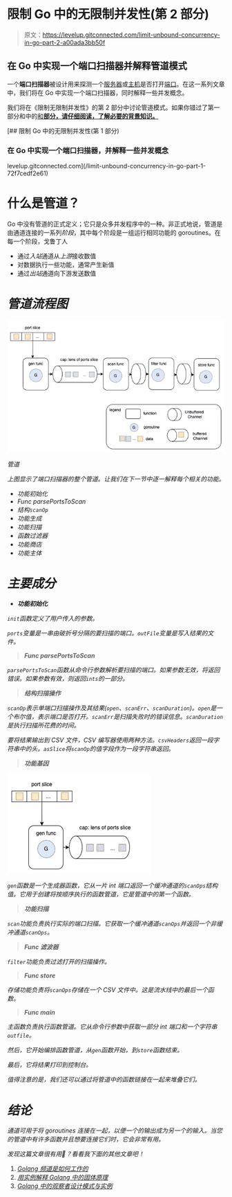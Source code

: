 # 限制 Go 中的无限制并发性(第 2 部分)

> 原文：<https://levelup.gitconnected.com/limit-unbound-concurrency-in-go-part-2-a00ada3bb50f>

## 在 Go 中实现一个端口扫描器并解释管道模式

一个**端口扫描器**被设计用来探测一个[服务器](https://en.wikipedia.org/wiki/Server_(computing))或[主机](https://en.wikipedia.org/wiki/Host_(network))是否打开[端口](https://en.wikipedia.org/wiki/TCP_and_UDP_port)。在这一系列文章中，我们将在 Go 中实现一个端口扫描器，同时解释一些并发概念。

我们将在《限制无限制并发性》的第 2 部分中讨论管道模式。如果你错过了第一部分和中的[和**部分，请仔细阅读，了解必要的背景知识。**](/limit-unbound-concurrency-in-go-part-1-72f7cedf2e61?source=your_stories_page----------------------------------------)

[](/limit-unbound-concurrency-in-go-part-1-72f7cedf2e61) [## 限制 Go 中的无限制并发性(第 1 部分)

### 在 Go 中实现一个端口扫描器，并解释一些并发概念

levelup.gitconnected.com](/limit-unbound-concurrency-in-go-part-1-72f7cedf2e61) 

# 什么是管道？

Go 中没有管道的正式定义；它只是众多并发程序中的一种。非正式地说，管道是由通道连接的一系列*阶段*，其中每个阶段是一组运行相同功能的 goroutines。在每一个阶段，戈鲁丁人

*   通过*入站*通道从*上游*接收数值
*   对数据执行一些功能，通常产生新值
*   通过*出站*通道向下游发送数值

# *管道流程图*

*![](img/e3bc529287168b2db960f0c3133a6d15.png)*

*管道*

*上图显示了端口扫描器的整个管道。让我们在下一节中逐一解释每个相关的功能。*

*   *功能初始化*
*   *Func parsePortsToScan*
*   *结构`scanOp`*
*   *功能生成*
*   *功能扫描*
*   *函数过滤器*
*   *功能商店*
*   *功能主体*

# *主要成分*

*   ***功能初始化***

*`init`函数定义了用户传入的参数。*

*`ports`变量是一串由破折号分隔的要扫描的端口。`outFile`变量是写入结果的文件。*

> ***Func parsePortsToScan***

*`parsePortsToScan`函数从命令行参数解析要扫描的端口。如果参数无效，将返回错误。如果参数有效，则返回`ints`的一部分。*

> ***结构扫描操作***

*`scanOp`表示单端口扫描操作及其结果(`open`、`scanErr`、`scanDuration`)。`open`是一个布尔值，表示端口是否打开。`scanErr`是扫描失败时的错误信息。`scanDuration`是执行扫描所花费的时间。*

*要将结果输出到 CSV 文件，CSV 编写器使用两种方法。`csvHeaders`返回一段字符串中的头。`asSlice`将`scanOp`的值字段作为一段字符串返回。*

> ***功能基因***

*![](img/3577888c3af780128e83a258bc12685e.png)*

*`gen`函数是一个生成器函数，它从一片 int 端口返回一个缓冲通道的`scanOps`结构值。它用于创建将按顺序执行的函数管道，它是管道中的第一个函数。*

> ***功能扫描***

*`scan`功能负责执行实际的端口扫描。它获取一个缓冲通道`scanOps`并返回一个非缓冲通道`scanOps`。*

> ***Func 滤波器***

*`filter`功能负责过滤打开的扫描操作。*

> ***Func store***

*存储功能负责将`scanOps`存储在一个 CSV 文件中。这是流水线中的最后一个函数。*

> ***Func main***

*主函数负责执行函数管道。它从命令行参数中获取一部分 int 端口和一个字符串`outfile`。*

*然后，它开始编排函数管道，从`gen`函数开始，到`store`函数结束。*

*最后，它将结果打印到控制台。*

*值得注意的是，我们还可以通过将管道中的函数链接在一起来堆叠它们。*

# *结论*

*通道可用于将 goroutines 连接在一起，以便一个的输出成为另一个的输入。当您的管道中有许多函数并且想要连接它们时，它会非常有用。*

*发现这篇文章很有用👏？看看我下面的其他文章吧！*

1.  *[Golang 频道是如何工作的](/how-does-golang-channel-works-6d66acd54753)*
2.  *[用实例解释 Golang 中的固体原理](/solid-principles-in-golang-explained-by-examples-4a4cccf47388)*
3.  *[Golang 中的观察者设计模式与实例](/observer-design-pattern-in-golang-with-an-example-6c24898059b1)*